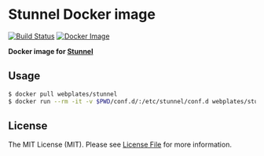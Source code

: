 # Stunnel Docker image

[![Build Status](https://img.shields.io/travis/webplates/docker-stunnel.svg?style=flat-square)](https://travis-ci.org/webplates/docker-stunnel)
[![Docker Image](https://img.shields.io/badge/docker%20image-webplates%2Fstunnel-blue.svg?style=flat-square)](https://hub.docker.com/r/webplates/stunnel)

**Docker image for [Stunnel](https://www.stunnel.org/)**


## Usage

```bash
$ docker pull webplates/stunnel
$ docker run --rm -it -v $PWD/conf.d/:/etc/stunnel/conf.d webplates/stunnel
```


## License

The MIT License (MIT). Please see [License File](LICENSE) for more information.
